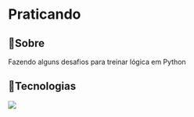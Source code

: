 <h1>Praticando</h1>

<h2>📃Sobre</h2>
<p>Fazendo alguns desafios para treinar lógica em Python</p>

## 🚀Tecnologias
<div>
  <img src="https://img.shields.io/badge/python-3670A0?style=for-the-badge&logo=python&logoColor=ffdd54">
</div>
